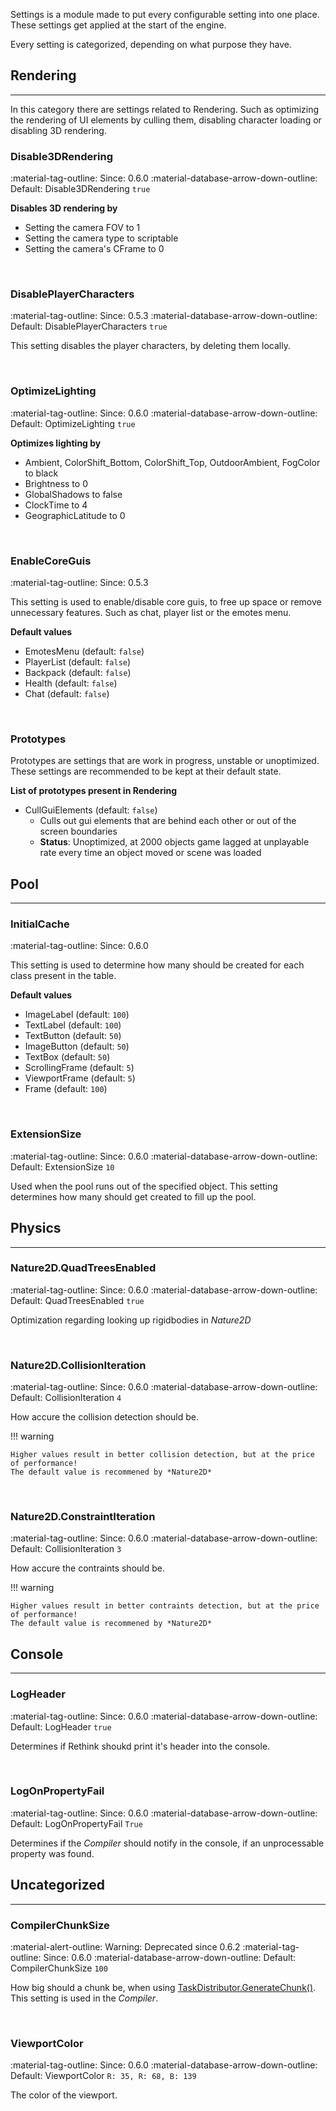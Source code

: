 Settings is a module made to put every configurable setting into one place. These settings get applied at the
start of the engine.

Every setting is categorized, depending on what purpose they have.

## Rendering

<hr>

In this category there are settings related to Rendering. Such as optimizing the rendering of
UI elements by culling them, disabling character loading or disabling 3D rendering.

### Disable3DRendering

<span class=def>:material-tag-outline: Since:</span> 0.6.0
<span class=def>:material-database-arrow-down-outline: Default:</span> Disable3DRendering `true`

__Disables 3D rendering by__

- Setting the camera FOV to 1
- Setting the camera type to scriptable
- Setting the camera's CFrame to 0

<br>

### DisablePlayerCharacters

<span class=def>:material-tag-outline: Since:</span> 0.5.3
<span class=def>:material-database-arrow-down-outline: Default:</span> DisablePlayerCharacters `true`

This setting disables the player characters, by deleting them locally.

<br>

### OptimizeLighting

<span class=def>:material-tag-outline: Since:</span> 0.6.0
<span class=def>:material-database-arrow-down-outline: Default:</span> OptimizeLighting `true`

__Optimizes lighting by__

- Ambient, ColorShift_Bottom, ColorShift_Top, OutdoorAmbient, FogColor to black
- Brightness to 0
- GlobalShadows to false
- ClockTime to 4
- GeographicLatitude to 0

<br>

### EnableCoreGuis

<span class=def>:material-tag-outline: Since:</span> 0.5.3

This setting is used to enable/disable core guis, to free up space or remove
unnecessary features. Such as chat, player list or the emotes menu.

__Default values__

- EmotesMenu (default: `false`)
- PlayerList (default: `false`)
- Backpack (default: `false`)
- Health (default: `false`)
- Chat (default: `false`)

<br>

### Prototypes

Prototypes are settings that are work in progress, unstable or unoptimized.
These settings are recommended to be kept at their default state.

__List of prototypes present in Rendering__

- CullGuiElements (default: `false`)
    - Culls out gui elements that are behind each other or out of the screen boundaries
    - **Status**: Unoptimized, at 2000 objects game lagged at unplayable rate every time an 
    object moved or scene was loaded

## Pool

<hr>

### InitialCache

<span class=def>:material-tag-outline: Since:</span> 0.6.0

This setting is used to determine how many should be created for each class present in the table.

__Default values__

- ImageLabel (default: `100`)
- TextLabel (default: `100`)
- TextButton (default: `50`)
- ImageButton (default: `50`)
- TextBox (default: `50`)
- ScrollingFrame (default: `5`)
- ViewportFrame (default: `5`)
- Frame (default: `100`)

<br>

### ExtensionSize

<span class=def>:material-tag-outline: Since:</span> 0.6.0
<span class=def>:material-database-arrow-down-outline: Default:</span> ExtensionSize `10`

Used when the pool runs out of the specified object. This setting determines how many should get
created to fill up the pool.

## Physics

<hr>

### Nature2D.QuadTreesEnabled 

<span class=def>:material-tag-outline: Since:</span> 0.6.0
<span class=def>:material-database-arrow-down-outline: Default:</span> QuadTreesEnabled `true`

Optimization regarding looking up rigidbodies in *Nature2D*

<br>

### Nature2D.CollisionIteration 

<span class=def>:material-tag-outline: Since:</span> 0.6.0
<span class=def>:material-database-arrow-down-outline: Default:</span> CollisionIteration `4`

How accure the collision detection should be.

!!! warning

    Higher values result in better collision detection, but at the price of performance!
    The default value is recommened by *Nature2D*

<br>

### Nature2D.ConstraintIteration 

<span class=def>:material-tag-outline: Since:</span> 0.6.0
<span class=def>:material-database-arrow-down-outline: Default:</span> CollisionIteration `3`

How accure the contraints should be.

!!! warning

    Higher values result in better contraints detection, but at the price of performance!
    The default value is recommened by *Nature2D*

## Console

<hr>

### LogHeader

<span class=def>:material-tag-outline: Since:</span> 0.6.0
<span class=def>:material-database-arrow-down-outline: Default:</span> LogHeader `true`

Determines if Rethink shoukd print it's header into the console.

<br>

### LogOnPropertyFail

<span class=def>:material-tag-outline: Since:</span> 0.6.0
<span class=def>:material-database-arrow-down-outline: Default:</span> LogOnPropertyFail `True`

Determines if the *Compiler* should notify in the console, if an unprocessable property was found.

## Uncategorized

<hr>

### CompilerChunkSize 

<span class=warn>:material-alert-outline: Warning:</span> Deprecated since 0.6.2
<span class=def>:material-tag-outline: Since:</span> 0.6.0
<span class=def>:material-database-arrow-down-outline: Default:</span> CompilerChunkSize `100`

How big should a chunk be, when using [TaskDistributor.GenerateChunk()](../taskdistributor/#taskdistributorgeneratechunkdata-chunksize).
This setting is used in the *Compiler*.

<br>

### ViewportColor

<span class=def>:material-tag-outline: Since:</span> 0.6.0
<span class=def>:material-database-arrow-down-outline: Default:</span> ViewportColor `R: 35, R: 68, B: 139`

The color of the viewport.